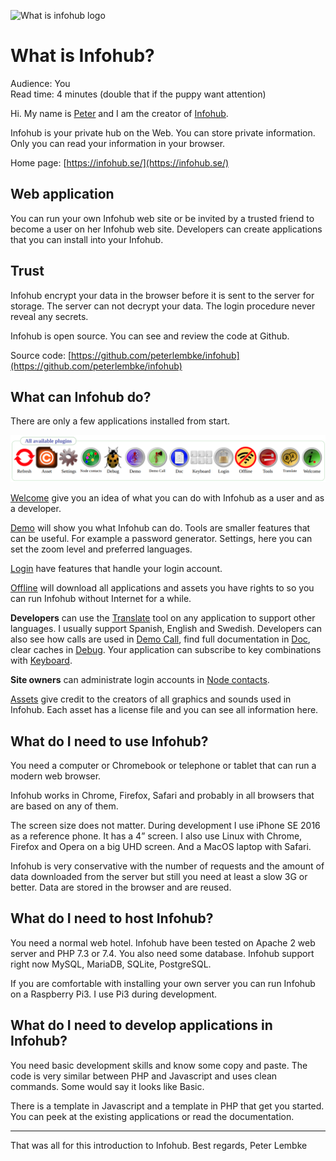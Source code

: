 ![What is infohub logo](../generic-image/pexels-eyüp-belen-1428626-modified2.jpg)

# What is Infohub?
Audience: You  
Read time: 4 minutes (double that if the puppy want attention)

Hi. My name is [Peter](https://www.linkedin.com/in/peter-lembke-4b607293/) and I am the creator of [Infohub](https://infohub.se/).

Infohub is your private hub on the Web. You can store private information. Only you can read your information in your browser.

Home page: [https://infohub.se/](https://infohub.se/)

## Web application
You can run your own Infohub web site or be invited by a trusted friend to become a user on her Infohub web site. Developers can create applications that you can install into your Infohub.

## Trust
Infohub encrypt your data in the browser before it is sent to the server for storage. The server can not decrypt your data. The login procedure never reveal any secrets.

Infohub is open source. You can see and review the code at Github.

Source code: [https://github.com/peterlembke/infohub](https://github.com/peterlembke/infohub)

## What can Infohub do?
There are only a few applications installed from start.

![all-plugins](../english-image/all-plugins.png)

[Welcome](https://github.com/peterlembke/infohub/blob/master/folder/plugins/infohub/welcome/infohub_welcome.md) give you an idea of what you can do with Infohub as a user and as a developer.

[Demo](https://github.com/peterlembke/infohub/blob/master/folder/plugins/infohub/demo/infohub_demo.md) will show you what Infohub can do. Tools are smaller features that can be useful. For example a password generator. Settings, here you can set the zoom level and preferred languages. 

[Login](https://github.com/peterlembke/infohub/blob/master/folder/plugins/infohub/login/infohub_login.md) have features that handle your login account.
 
[Offline](https://github.com/peterlembke/infohub/blob/master/folder/plugins/infohub/offline/infohub_offline.md) will download all applications and assets you have rights to so you can run Infohub without Internet for a while.

__Developers__ can use the [Translate](https://github.com/peterlembke/infohub/blob/master/folder/plugins/infohub/translate/infohub_translate.md) tool on any application to support other languages. I usually support Spanish, English and Swedish. Developers can also see how calls are used in [Demo Call](https://github.com/peterlembke/infohub/blob/master/folder/plugins/infohub/democall/infohub_democall.md), find full documentation in [Doc](https://github.com/peterlembke/infohub/blob/master/folder/plugins/infohub/doc/infohub_doc.md), clear caches in [Debug](https://github.com/peterlembke/infohub/blob/master/folder/plugins/infohub/debug/infohub_debug.md). Your application can subscribe to key combinations with [Keyboard](https://github.com/peterlembke/infohub/blob/master/folder/plugins/infohub/keyboard/infohub_keyboard.md).

__Site owners__ can administrate login accounts in [Node contacts](https://github.com/peterlembke/infohub/blob/master/folder/plugins/infohub/contact/infohub_contact.md).

[Assets](https://github.com/peterlembke/infohub/blob/master/folder/plugins/infohub/asset/infohub_asset.md) give credit to the creators of all graphics and sounds used in Infohub. Each asset has a license file and you can see all information here.

## What do I need to use Infohub?
You need a computer or Chromebook or telephone or tablet that can run a modern web browser.

Infohub works in Chrome, Firefox, Safari and probably in all browsers that are based on any of them.

The screen size does not matter. During development I use iPhone SE 2016 as a reference phone. It has a 4” screen. I also use Linux with Chrome, Firefox and Opera on a big UHD screen. And a MacOS laptop with Safari.

Infohub is very conservative with the number of requests and the amount of data downloaded from the server but still you need at least a slow 3G or better. Data are stored in the browser and are reused.

## What do I need to host Infohub?
You need a normal web hotel. Infohub have been tested on Apache 2 web server and PHP 7.3 or 7.4. You also need some database. Infohub support right now MySQL, MariaDB, SQLite, PostgreSQL.

If you are comfortable with installing your own server you can run Infohub on a Raspberry Pi3. I use Pi3 during development.

## What do I need to develop applications in Infohub?
You need basic development skills and know some copy and paste. The code is very similar between PHP and Javascript and uses clean commands. Some would say it looks like Basic.

There is a template in Javascript and a template in PHP that get you started. You can peek at the existing applications or read the documentation.

---

That was all for this introduction to Infohub.
Best regards, Peter Lembke


